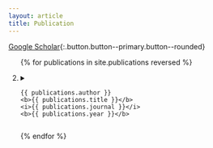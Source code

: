 ```yaml
---
layout: article
title: Publication  
---
```


[Google Scholar](https://scholar.google.com/citations?user=q2CN_UYAAAAJ&hl=en){:.button.button--primary.button--rounded}



<ol reversed>


{% for publications in site.publications reversed %}

<li>

<details>

 <summary>  
 	<span>  

	{{ publications.author }} 
	<b>{{ publications.title }}</b> 
	<i>{{ publications.journal }}</i> 
	<b>{{ publications.year }}</b>  

</span> 
 </summary>

  {{ publications.content }}

</details>

</li>


{% endfor %}

</ol>
